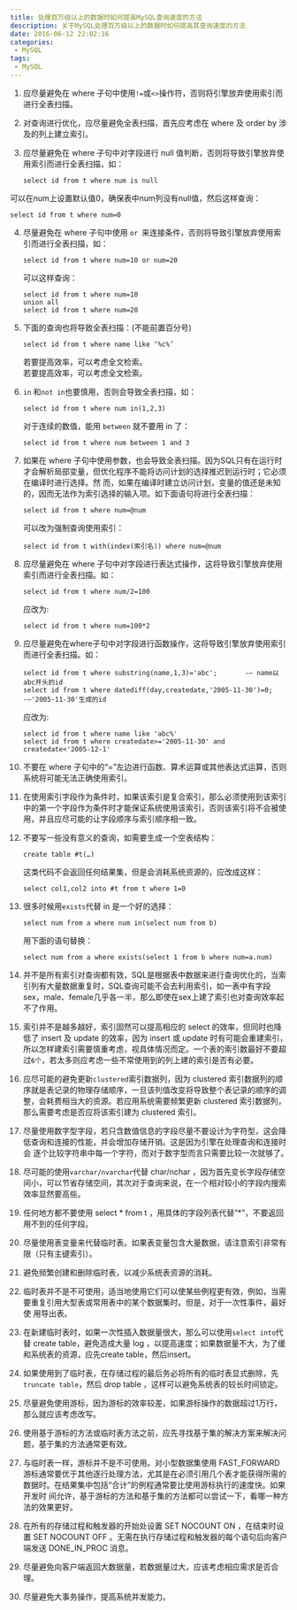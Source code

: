 ```yaml
---
title: 处理百万级以上的数据时如何提高MySQL查询速度的方法
description: 关于MySQL处理百万级以上的数据时如何提高其查询速度的方法
date: 2016-06-12 22:02:16
categories: 
 - MySQL  
tags:
 - MySQL  
---
```

1. 应尽量避免在 where 子句中使用```!=```或```<>```操作符，否则将引擎放弃使用索引而进行全表扫描。   

2. 对查询进行优化，应尽量避免全表扫描，首先应考虑在 where 及 order by 涉及的列上建立索引。   

3. 应尽量避免在 where 子句中对字段进行 null 值判断，否则将导致引擎放弃使用索引而进行全表扫描，如： 

   ```mysql
   select id from t where num is null
   ```
可以在num上设置默认值0，确保表中num列没有null值，然后这样查询：     
   ```mysql
   select id from t where num=0 
   ```
   
4. 尽量避免在 where 子句中使用 ```or ```来连接条件，否则将导致引擎放弃使用索引而进行全表扫描，如： 

   ```mysql
   select id from t where num=10 or num=20
   ```
   可以这样查询：

   ```mysql
   select id from t where num=10 
   union all 
   select id from t where num=20 
   ```
   
5. 下面的查询也将导致全表扫描：(不能前置百分号)   
   ```mysql
   select id from t where name like ‘%c%’ 
   ```
   若要提高效率，可以考虑全文检索。   
   若要提高效率，可以考虑全文检索。  
   
6. ```in``` 和``` not in ```也要慎用，否则会导致全表扫描，如： 
   
   ```mysql
   select id from t where num in(1,2,3) 
   ```
   对于连续的数值，能用 ```between``` 就不要用 in 了： 
   ```mysql
   select id from t where num between 1 and 3 
   ```
   
7. 如果在 where 子句中使用参数，也会导致全表扫描。因为SQL只有在运行时才会解析局部变量，但优化程序不能将访问计划的选择推迟到运行时；它必须在编译时进行选择。然 而，如果在编译时建立访问计划，变量的值还是未知的，因而无法作为索引选择的输入项。如下面语句将进行全表扫描：    
   
   ```mysql
   select id from t where num=@num 
   ```
   可以改为强制查询使用索引：      
   ```mysql
   select id from t with(index(索引名)) where num=@num 
   ```
   
8. 应尽量避免在 where 子句中对字段进行表达式操作，这将导致引擎放弃使用索引而进行全表扫描。如：  
   ```mysql 
   select id from t where num/2=100 
   ```
   应改为:    
   ```mysql
   select id from t where num=100*2 
   ```

9. 应尽量避免在where子句中对字段进行函数操作，这将导致引擎放弃使用索引而进行全表扫描。如： 
   ```mysql
   select id from t where substring(name,1,3)='abc';       -– name以abc开头的id 
   select id from t where datediff(day,createdate,'2005-11-30')=0;  -–'2005-11-30'生成的id 
   ```
   应改为: 
   ```mysql
   select id from t where name like 'abc%'
   select id from t where createdate>='2005-11-30' and createdate<'2005-12-1' 
   ```

10. 不要在 where 子句中的“=”左边进行函数、算术运算或其他表达式运算，否则系统将可能无法正确使用索引。 

11. 在使用索引字段作为条件时，如果该索引是复合索引，那么必须使用到该索引中的第一个字段作为条件时才能保证系统使用该索引，否则该索引将不会被使 用，并且应尽可能的让字段顺序与索引顺序相一致。 

12. 不要写一些没有意义的查询，如需要生成一个空表结构： 
    
    ```mysql
    create table #t(…) 
    ```
    
    这类代码不会返回任何结果集，但是会消耗系统资源的，应改成这样：   
    
    ```mysql
    select col1,col2 into #t from t where 1=0 
    ```

13. 很多时候用```exists```代替 in 是一个好的选择：  

    ```mysql
    select num from a where num in(select num from b)    
    ```
    用下面的语句替换：

    ```mysql 
    select num from a where exists(select 1 from b where num=a.num) 
    ```

14. 并不是所有索引对查询都有效，SQL是根据表中数据来进行查询优化的，当索引列有大量数据重复时，SQL查询可能不会去利用索引，如一表中有字段 sex，male、female几乎各一半，那么即使在sex上建了索引也对查询效率起不了作用。 

15. 索引并不是越多越好，索引固然可以提高相应的 select 的效率，但同时也降低了 insert 及 update 的效率，因为 insert 或 update 时有可能会重建索引，所以怎样建索引需要慎重考虑，视具体情况而定。一个表的索引数最好不要超过```6个```，若太多则应考虑一些不常使用到的列上建的索引是否有必要。 

16. 应尽可能的避免更新``` clustered ```索引数据列，因为 clustered 索引数据列的顺序就是表记录的物理存储顺序，一旦该列值改变将导致整个表记录的顺序的调整，会耗费相当大的资源。若应用系统需要频繁更新 clustered 索引数据列，那么需要考虑是否应将该索引建为 clustered 索引。 

17. 尽量使用数字型字段，若只含数值信息的字段尽量不要设计为字符型，这会降低查询和连接的性能，并会增加存储开销。这是因为引擎在处理查询和连接时会 逐个比较字符串中每一个字符，而对于数字型而言只需要比较一次就够了。 

18. 尽可能的使用``` varchar/nvarchar ```代替 char/nchar ，因为首先变长字段存储空间小，可以节省存储空间，其次对于查询来说，在一个相对较小的字段内搜索效率显然要高些。 

19. 任何地方都不要使用 select * from t ，用具体的字段列表代替“*”，不要返回用不到的任何字段。

20. 尽量使用表变量来代替临时表。如果表变量包含大量数据，请注意索引非常有限（只有主键索引）。 

21. 避免频繁创建和删除临时表，以减少系统表资源的消耗。 

22. 临时表并不是不可使用，适当地使用它们可以使某些例程更有效，例如，当需要重复引用大型表或常用表中的某个数据集时。但是，对于一次性事件，最好使 用导出表。 

23. 在新建临时表时，如果一次性插入数据量很大，那么可以使用``` select into ```代替 create table，避免造成大量 log ，以提高速度；如果数据量不大，为了缓和系统表的资源，应先create table，然后insert。 

24. 如果使用到了临时表，在存储过程的最后务必将所有的临时表显式删除，先``` truncate table ```，然后 drop table ，这样可以避免系统表的较长时间锁定。 

25. 尽量避免使用游标，因为游标的效率较差，如果游标操作的数据超过1万行，那么就应该考虑改写。 

26. 使用基于游标的方法或临时表方法之前，应先寻找基于集的解决方案来解决问题，基于集的方法通常更有效。 

27. 与临时表一样，游标并不是不可使用。对小型数据集使用 FAST_FORWARD 游标通常要优于其他逐行处理方法，尤其是在必须引用几个表才能获得所需的数据时。在结果集中包括“合计”的例程通常要比使用游标执行的速度快。如果开发时 间允许，基于游标的方法和基于集的方法都可以尝试一下，看哪一种方法的效果更好。 

28. 在所有的存储过程和触发器的开始处设置 SET NOCOUNT ON ，在结束时设置 SET NOCOUNT OFF 。无需在执行存储过程和触发器的每个语句后向客户端发送 DONE_IN_PROC 消息。 

29. 尽量避免向客户端返回大数据量，若数据量过大，应该考虑相应需求是否合理。 

30. 尽量避免大事务操作，提高系统并发能力。  
